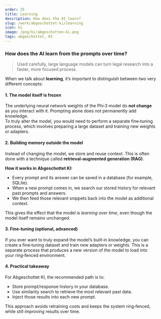 ```yaml
---
order: 25
title: Learning
description: How does the AI learn?
slug: /work/abgeschottet-ki/learning
icon: ki
image: /png/ki/abgeschotten-ki.png
tags: abgeschottet, KI
---
```


### How does the AI learn from the prompts over time?

> Used carefully, large language models can turn legal research into a faster, more focused process.

When we talk about **learning**, it’s important to distinguish between two very different concepts:

#### 1. The model itself is frozen

The underlying neural network weights of the Phi‑3 model do **not change** as you interact with it. Prompting alone does not permanently add knowledge.  
To truly alter the model, you would need to perform a separate fine‑tuning process, which involves preparing a large dataset and training new weights or adapters.

#### 2. Building memory outside the model

Instead of changing the model, we store and reuse context. This is often done with a technique called **retrieval‑augmented generation (RAG)**.

**How it works in Abgeschottet KI:**

- Every prompt and its answer can be saved in a database (for example, SQLite).
- When a new prompt comes in, we search our stored history for relevant past prompts and answers.
- We then feed those relevant snippets back into the model as additional context.

This gives the effect that the model is _learning over time_, even though the model itself remains unchanged.

#### 3. Fine‑tuning (optional, advanced)

If you ever want to truly expand the model’s built‑in knowledge, you can create a fine‑tuning dataset and train new adapters or weights. This is a separate process that produces a new version of the model to load into your ring‑fenced environment.

#### 4. Practical takeaway

For Abgeschottet KI, the recommended path is to:

- Store prompt/response history in your database.
- Use similarity search to retrieve the most relevant past data.
- Inject those results into each new prompt.

This approach avoids retraining costs and keeps the system ring‑fenced, while still improving results over time.
